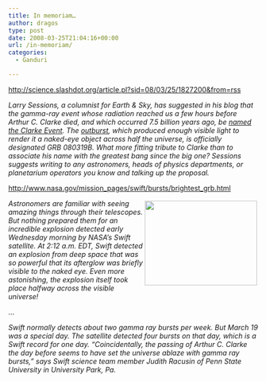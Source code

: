 ```yaml
---
title: In memoriam…
author: dragos
type: post
date: 2008-03-25T21:04:16+00:00
url: /in-memoriam/
categories:
  - Ganduri

---
```

 <a href="http://science.slashdot.org/article.pl?sid=08/03/25/1827200&from=rss" target="_blank" rel="noopener noreferrer">http://science.slashdot.org/article.pl?sid=08/03/25/1827200&from=rss</a>

_Larry Sessions, a columnist for Earth & Sky, has suggested in his blog that the gamma-ray event whose radiation reached us a few hours before Arthur C. Clarke died, and which occurred 7.5 billion years ago, be [named the Clarke Event][1]. The [outburst][2], which produced enough visible light to render it a naked-eye object across half the universe, is officially designated GRB 080319B. What more fitting tribute to Clarke than to associate his name with the greatest bang since the big one? Sessions suggests writing to any astronomers, heads of physics departments, or planetarium operators you know and talking up the proposal._<!--more-->

<a href="http://www.nasa.gov/mission_pages/swift/bursts/brightest_grb.html" target="_blank" rel="noopener noreferrer">http://www.nasa.gov/mission_pages/swift/bursts/brightest_grb.html</a>

<img src="http://www.nasa.gov/images/content/218809main_grb_20080320_226.jpg" alt="" hspace="3" vspace="3" width="226" height="170" align="right" />_Astronomers are familiar with seeing amazing things through their telescopes. But nothing prepared them for an incredible explosion detected early Wednesday morning by NASA’s Swift satellite. At 2:12 a.m. EDT, Swift detected an explosion from deep space that was so powerful that its afterglow was briefly visible to the naked eye. Even more astonishing, the explosion itself took place halfway across the visible universe!_
  
&#8230;
  
_Swift normally detects about two gamma ray bursts per week. But March 19 was a special day. The satellite detected four bursts on that day, which is a Swift record for one day. “Coincidentally, the passing of Arthur C. Clarke the day before seems to have set the universe ablaze with gamma ray bursts,” says Swift science team member Judith Racusin of Penn State University in University Park, Pa._ <a href="http://science.slashdot.org/article.pl?sid=08/03/25/1827200&from=rss" target="_blank" rel="noopener noreferrer"><br /> </a>

 [1]: http://blogs.earthsky.org/larrysessions/space/032190/why-not-the-clarke-event/
 [2]: http://science.slashdot.org/article.pl?sid=08/03/21/1529217&tid=160